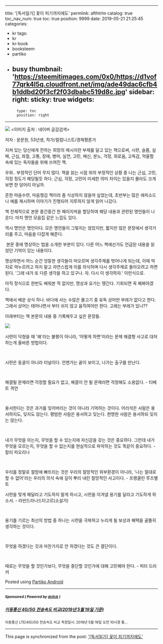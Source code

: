 
---
title: '[독서일기] 꽃이 피기까지에도'
permlink: afthtrlm
catalog: true
toc_nav_num: true
toc: true
position: 9999
date: 2019-05-21 21:25:45
categories:
- kr
tags:
- kr
- kr-book
- booksteem
- partiko
- busy
thumbnail: 'https://steemitimages.com/0x0/https://d1vof77qrk4l5q.cloudfront.net/img/ade49dac6cfb4b1ddbd20f3cf2f03dbabc519d8c.jpg'
sidebar:
    right:
        sticky: true
widgets:
    -
        type: toc
        position: right
---


![](https://steemitimages.com/0x0/https://d1vof77qrk4l5q.cloudfront.net/img/ade49dac6cfb4b1ddbd20f3cf2f03dbabc519d8c.jpg)
<이미지 출처 : 네이버 글감검색>

저자 : 윤문원, 53년생, 작가/컬럼니스트/경제평론가

지쳐 있는 당신에게 전하는 희망의 메시지란 부제를 달고 있는 책으로써,
시련, 슬픔, 실패, 근심, 좌절, 고통, 장애, 병마, 실연, 고민, 배신, 분노, 걱정, 외로움, 고독감, 억울함 속에 있는 독자들을 위해 쓰여진 책.

우와.. 부정적인 단어 무지 많다.
책을 읽는 시점 위의 부정적인 상황 중 나는 근심, 고민, 걱정 정도가 해당될듯 하다.
근심, 걱정, 고민이 미세한 의미 차이는 있을지 몰라도 크게 보면 한 덩어리 아닐까.

흔한 마음수련, 마음챙김 책이라 좀 식상하지 않을까 싶었는데, 초반부는 많은 에피소드나 예를 제시하며 이야기가 진행되어 지루하지 않게 읽어 나갔다.

책 전체적으로 본문 중간중간 한 페이지씩을 할당하여 해당 내용과 관련된 명언들이 나온다. 마치 명언 모음집 같은 느낌도 있다.

역시 명언은 명언이다. 모든 명언들이 그렇지는 않았지만, 짧지만 많은 문장에서 생각거리를 주고, 마음을 다잡게 해준다.

​
본문 중에 명상하는 법을 소개한 부분이 있다.
다른 어느 책에선가도 언급된 내용을 읽었던 기억이 있는 내용이다.

명상하면서 어느 순간 엉뚱한 생각들이 떠오르며 생각주제를 벗어나게 되는데, 이때 억지로 억누르려고 하지 말고 자연스럽게 이를 의식하며 다시 생각주제로 돌아오려고 하면 된다.
'그래 내가 또 다른 생각을 하고 있구나. 자. 다시 이 생각하자.' 이런식으로.

아직 정식으로 한번도 배워본 적 없지만, 명상과 요가는 땡긴다. 기회되면 꼭 해봐야겠다.

책에서 배운 상식 하나.
바다에 사는 수많은 물고기 중 유독 상어만 부레가 없다고 한다.
그래서 상어는 태어나면서 부터 쉬지 않고 움직여야만 한다.
고래는 부레가 있나??

아래부터는 책 본문의 내용 중 기록해두고 싶은 문장들.


​![](https://i.imgur.com/HckzDOK.gif)


시련이 닥쳤을 때 '왜'라는 불평이 아니라,
'어떻게 하면'이라는 문제 해결형 사고로 대처하는게 올바른 방법이다.

​

시련은 동굴이 아니라 터널이다.
언젠가는 끝이 보이고, 나가는 출구를 만난다.

​

해결될 문제라면 걱정할 필요가 없고,
해결이 안 될 문제라면 걱정해도 소용없다. - 티베트 격언

​

용서한다는 것은 과거를 잊어버리는 것이 아니라 기억하는 것이다.
어리석은 사람은 용서하지도, 잊지도 않는다.
평범한 사람은 용서하고 잊는다.
현명한 사람은 용서하되 잊지는 않는다.

​

내가 무엇을 아는지, 무엇을 할 수 있는지에 자신감을 갖는 것은 중요하다.
그런데 내가 무엇을 모르는지, 무엇을 할 수 없는지를 현실적으로 파악하는 것도 똑같이 중요하다. - 칼리 피오리나

​

우리를 정말로 절망에 빠뜨리는 것은 우리의 절망적인 외부환경이 아니라,
'나는 절대로 할 수 없어'라는 우리의 의식 속에 깊이 뿌리 내린 절망적인 사고이다. - 프랭클린 루즈벨트

시련을 멎게 해달라고 기도하지 말게 하시고,
시련을 이겨낼 용기를 달라고 기도하게 하소서. - 라빈드라나드타고르(소설가)

​

용기를 기르는 최선의 방법 중 하나는
시련을 극복하고 누리게 될 보상과 혜택을
골똘히 생각하는 것이다.

​

무엇을 하겠다는 것과 마찬가지로 안 하겠다는 것도 큰 결단이다.

​

때로는 무엇을 할 것인가보다,
무엇을 중단할 것인가에 대해 고민해야 한다. - 피터 드러커

Posted using [Partiko Android](https://partiko.app/referral/lucky2015)

---

#####  <sub> **Sponsored ( Powered by [dclick](https://www.dclick.io) )** </sub>
##### [이동통신 4G/5G 전송속도 비교(2019년 5월 19일 기준)](https://api.dclick.io/v1/c?x=eyJhbGciOiJIUzI1NiIsInR5cCI6IkpXVCJ9.eyJjIjoibHVja3kyMDE1IiwicyI6ImFmdGh0cmxtIiwiYSI6WyJ0LTE4NTYiXSwidXJsIjoiaHR0cHM6Ly9zdGVlbWl0LmNvbS9wYXJ0aWtvL0BwYXJrbmFtZS80ZzVnLW9nOGZvbTNhIiwiaWF0IjoxNTU5MDAyNDE1LCJleHAiOjE4NzQzNjI0MTV9.va3L3ipzhfLzJWV4J0zSvK0JWWrFo5b51XkzJ_UITV4)
<sup>이동통신 LTE(4G)/5G 전송속도 비교 측정일시: 2019년 5월 19일 오전 10시경 통...</sup>


- - -

This page is synchronized from the post: ['[독서일기] 꽃이 피기까지에도'](https://steemit.com/@lucky2015/afthtrlm)

